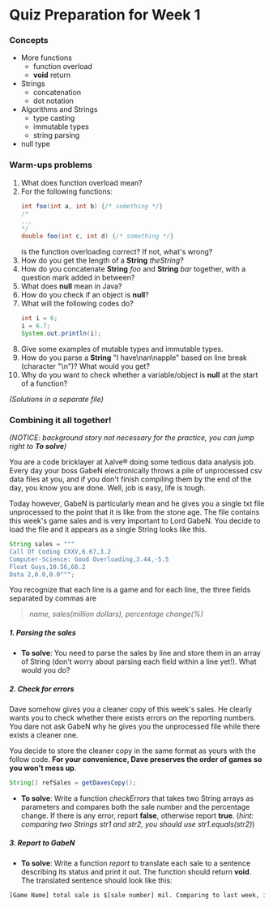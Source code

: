 # Quiz Preparation for Week 1

### Concepts
  * More functions
    - function overload
    - **void** return
  * Strings
    - concatenation
    - dot notation
  * Algorithms and Strings
    - type casting
    - immutable types
    - string parsing
  * null type


### Warm-ups problems
  1. What does function overload mean?
  2. For the following functions:
      ```java
      int foo(int a, int b) {/* something */}
      /*
      ...
      */
      double foo(int c, int d) {/* something */}
      ```
      is the function overloading correct? If not, what's wrong?
  3. How do you get the length of a **String** _theString_?
  4. How do you concatenate **String** _foo_ and **String** _bar_ together, with a question mark added in between?
  5. What does **null** mean in Java?
  6. How do you check if an object is **null**?
  7. What will the following codes do?
      ```Java
      int i = 6;
      i = 6.7;
      System.out.println(i);
      ```
  8. Give some examples of mutable types and immutable types.
  9. How do you parse a **String** "I have\nan\napple" based on line break (character "\n")? What would you get?
  10. Why do you want to check whether a variable/object is **null** at the start of a function?

_(Solutions in a separate file)_


### Combining it all together!
_(NOTICE: background story not necessary for the practice, you can jump right to **To solve**)_

You are a code bricklayer at &#x03BB;alve&#x00AE; doing some tedious data analysis job. Every day your boss GabeN electronically throws a pile of unprocessed csv data files  at you, and if you don't finish compiling them by the end of the day, you know you are done. Well, job is easy, life  is tough.

Today however, GabeN is particularly mean and he gives you a single txt file unprocessed to the point that it is like from the stone age. The file contains this week's game sales and is very important to Lord GabeN. You decide to load the file and it appears as a single String looks like this.
```java
String sales = """
Call Of Coding CXXV,6.67,3.2
Computer-Science: Good Overloading,3.44,-5.5
Float Guys,10.56,68.2
Data 2,0.0,0.0""";
```
You recognize that each line is a game and for each line, the three fields separated by commas are

  > _name, sales(million dollars), percentage change(%)_

##### 1. Parsing the sales
 * **To solve**: You need to parse the sales by line and store them in an array of String (don't worry about parsing each field within a line yet!). What would you do?

##### 2. Check for errors
Dave somehow gives you a cleaner copy of this week's sales. He clearly wants you to check whether there exists errors on the reporting numbers. You dare not ask GabeN why he gives you the unprocessed file while there exists a cleaner one.

You decide to store the cleaner copy in the same format as yours with the follow code. **For your convenience, Dave preserves the order of games so you won't mess up**.
```java
String[] refSales = getDavesCopy();
```
  * **To solve**: Write a function _checkErrors_ that takes two String arrays as parameters and compares both the sale number and the percentage change. If there is any error, report **false**, otherwise report **true**.  (_hint: comparing two Strings str1 and str2, you should use str1.equals(str2)_)


##### 3. Report to GabeN
  * **To solve**: Write a function _report_ to translate each sale to a sentence describing its status and print it out. The function should return **void**. The translated sentence should look like this:
  ```bash
  [Game Name] total sale is $[sale number] mil. Comparing to last week, it changes [percent change]%.
  ```

